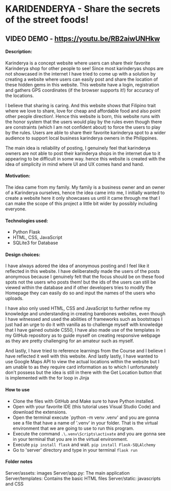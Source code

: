 # KARIDENDERYA - Share the secrets of the street foods!
## VIDEO DEMO - https://youtu.be/RB2aiwUNHkw
#### Description:
Karinderya is a concept website where users can share their favorite Karinderya shop for other people to see! Since most karinderyas shops are not showcased in the internet I have tried to come up with a solution by creating a website where users can easily post and share the location of these hidden gems in this website. This website have a login, registration and gathers GPS coordinates (if the browser supports it!) for accuracy of the locations.

I believe that sharing is caring. And this website shows that Filipino trait where we love to share, love for cheap and affordable food and also point other people direction!. Hence this website is born, this website runs with the honor system that the users would play by the rules even though there are constraints (which I am not confident about) to force the users to play by the rules. Users are able to share their favorite karinderya spot to a wider audience to support local business karinderya owners in the Philippines.

The main idea is reliability of posting, I genuinely feel that karinderya owners are not able to post their karinderya shops in the internet due to it appearing to be difficult in some way. hence this website is created with the idea of simplicity in mind where UI and UX comes hand and hand.

#### Motivation:
The idea came from my family. My family is a business owner and an owner of a Karinderya ourselves, hence the idea came into me, I initially wanted to create a website here it only showcases us until it came through me that I can make the scope of this project a little bit wider by possibly including everyone.

#### Technologies used:
- Python Flask
- HTML, CSS, JavaScript
- SQLite3 for Database

#### Design choices:
I have always adored the idea of anonymous posting and I feel like it reflected in this website. I have deliberatedly made the users of the posts anonymous because I genuinely felt that the focus should be on these food spots not the users who posts them! but the ids of the users can still be viewed within the database and if other developers tries to modify the Homepage they can easily do so and input the names of the users who uploads.

I have also only used HTML, CSS and JavaScript to further refine my knowledge and understanding in creating barebones websites, even though I have witnessed and used the abilities of frameworks such as bootstraps I just had an urge to do it with vanilla as to challenge myself with knowledge that I have gained outside CS50, I have also made use of the templates in my GitHub repository as to guide myself on creating responsive webpage as they are pretty challenging for an amateur such as myself.


And lastly, I have tried to reference learnings from the Course and I believe I have reflected it well with this website.
And lastly lastly, I have wanted to use Google Maps API to view the actual locations within the website but I am unable to as they require card information as to which I unfortunately don't possess but the idea is still in there with the Get Location button that is implemented with the for loop in Jinja

#### How to use
- Clone the files with GitHub and Make sure to have Python installed.
- Open with your favorite IDE (this tutorial uses Visual Studio Code) and download the extensions.
- Open the terminal execute `python -m venv .venv' and you are gonna see a file that have a name of '.venv' in your folder. That is the virtual environment that we are going to use to run this program.
- Execute the command `.\.venv\Scripts\activate` and you are gonna see in your terminal that you are in the virtual environment.
- Execute `pip install flask` and wait. `pip install Flask-SQLAlchemy`
- Go to 'server' directory and type in your terminal `flask run`

#### Folder notes
Server/assets: images
Server/app.py: The main application
Server/templates: Contains the basic HTML files
Server/static: javascripts and CSS





